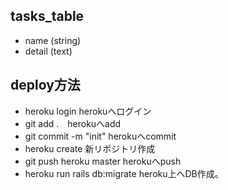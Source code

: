 ## tasks_table
* name (string)  
* detail (text)

## deploy方法

* heroku login herokuへログイン
* git add .　herokuへadd
* git commit -m "init" herokuへcommit
* heroku create 新リポジトリ作成　
* git push heroku master herokuへpush
* heroku run rails db:migrate heroku上へDB作成。
